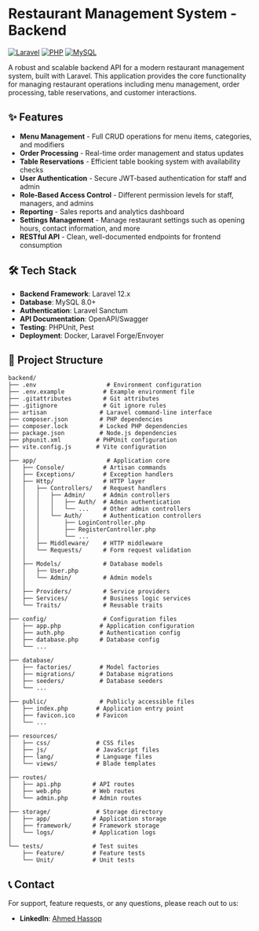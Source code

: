 # Restaurant Management System - Backend

[![Laravel](https://img.shields.io/badge/Laravel-FF2D20?style=for-the-badge&logo=laravel&logoColor=white)](https://laravel.com/)
[![PHP](https://img.shields.io/badge/PHP-777BB4?style=for-the-badge&logo=php&logoColor=white)](https://www.php.net/)
[![MySQL](https://img.shields.io/badge/MySQL-005C84?style=for-the-badge&logo=mysql&logoColor=white)](https://www.mysql.com/)

A robust and scalable backend API for a modern restaurant management system, built with Laravel. This application provides the core functionality for managing restaurant operations including menu management, order processing, table reservations, and customer interactions.

## ✨ Features

-   **Menu Management** - Full CRUD operations for menu items, categories, and modifiers
-   **Order Processing** - Real-time order management and status updates
-   **Table Reservations** - Efficient table booking system with availability checks
-   **User Authentication** - Secure JWT-based authentication for staff and admin
-   **Role-Based Access Control** - Different permission levels for staff, managers, and admins
-   **Reporting** - Sales reports and analytics dashboard
-   **Settings Management** - Manage restaurant settings such as opening hours, contact information, and more
-   **RESTful API** - Clean, well-documented endpoints for frontend consumption

## 🛠️ Tech Stack

-   **Backend Framework**: Laravel 12.x
-   **Database**: MySQL 8.0+
-   **Authentication**: Laravel Sanctum
-   **API Documentation**: OpenAPI/Swagger
-   **Testing**: PHPUnit, Pest
-   **Deployment**: Docker, Laravel Forge/Envoyer

## 📁 Project Structure

```
backend/
├── .env                    # Environment configuration
├── .env.example           # Example environment file
├── .gitattributes         # Git attributes
├── .gitignore             # Git ignore rules
├── artisan               # Laravel command-line interface
├── composer.json         # PHP dependencies
├── composer.lock         # Locked PHP dependencies
├── package.json          # Node.js dependencies
├── phpunit.xml          # PHPUnit configuration
├── vite.config.js       # Vite configuration
│
├── app/                    # Application core
│   ├── Console/           # Artisan commands
│   ├── Exceptions/        # Exception handlers
│   ├── Http/              # HTTP layer
│   │   ├── Controllers/   # Request handlers
│   │   │   ├── Admin/     # Admin controllers
│   │   │   │   ├── Auth/  # Admin authentication
│   │   │   │   └── ...    # Other admin controllers
│   │   │   └── Auth/      # Authentication controllers
│   │   │       ├── LoginController.php
│   │   │       ├── RegisterController.php
│   │   │       └── ...
│   │   ├── Middleware/    # HTTP middleware
│   │   └── Requests/      # Form request validation
│   │
│   ├── Models/            # Database models
│   │   ├── User.php
│   │   └── Admin/         # Admin models
│   │
│   ├── Providers/         # Service providers
│   ├── Services/          # Business logic services
│   └── Traits/            # Reusable traits
│
├── config/                # Configuration files
│   ├── app.php           # Application configuration
│   ├── auth.php          # Authentication config
│   ├── database.php      # Database config
│   └── ...
│
├── database/
│   ├── factories/        # Model factories
│   ├── migrations/       # Database migrations
│   ├── seeders/          # Database seeders
│   └── ...
│
├── public/               # Publicly accessible files
│   ├── index.php        # Application entry point
│   ├── favicon.ico      # Favicon
│   └── ...
│
├── resources/
│   ├── css/             # CSS files
│   ├── js/              # JavaScript files
│   ├── lang/            # Language files
│   └── views/           # Blade templates
│
├── routes/
│   ├── api.php         # API routes
│   ├── web.php         # Web routes
│   └── admin.php       # Admin routes
│
├── storage/             # Storage directory
│   ├── app/            # Application storage
│   ├── framework/      # Framework storage
│   └── logs/           # Application logs
│
└── tests/              # Test suites
    ├── Feature/        # Feature tests
    └── Unit/           # Unit tests
```

## 📞 Contact

For support, feature requests, or any questions, please reach out to us:

-   **LinkedIn**: [Ahmed Hassop](https://www.linkedin.com/in/ahmed-hassop/)
